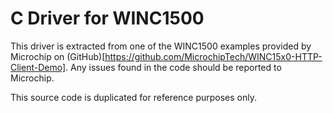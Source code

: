 # C Driver for WINC1500

This driver is extracted from one of the WINC1500 examples provided by Microchip on (GitHub)[https://github.com/MicrochipTech/WINC15x0-HTTP-Client-Demo]. Any issues found in the code should be reported to Microchip.

This source code is duplicated for reference purposes only.